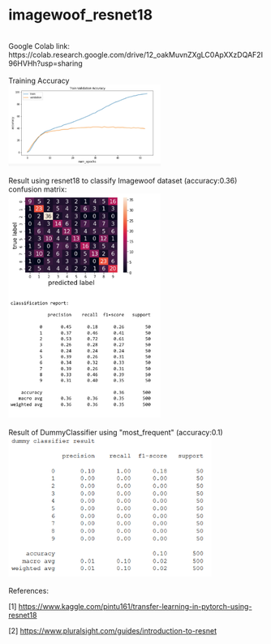 # imagewoof_resnet18

<br>
Google Colab link: https://colab.research.google.com/drive/12_oakMuvnZXgLC0ApXXzDQAF2I96HVHh?usp=sharing
<br>
<br>
Training Accuracy
<br>
<img src="Loss50epoch.PNG" width="300px">
<br>
<br>
Result using resnet18 to classify Imagewoof dataset (accuracy:0.36)
<br>
confusion matrix:
<br>
<img src="result50epochs.PNG" width="300px">
<br>
<br>
Result of DummyClassifier using "most_frequent" (accuracy:0.1)
<br>
<img src="DummyClassifier.PNG" width="400px">
<br>
<br>
References:

[1] https://www.kaggle.com/pintu161/transfer-learning-in-pytorch-using-resnet18

[2] https://www.pluralsight.com/guides/introduction-to-resnet


